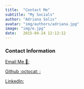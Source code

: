 ```yaml
---
title:  "Contact Me"
subtitle: "My Socials"
author: "Adriana Solis"
avatar: "img/authors/adriana.jpg"
image: "img/e.jpg"
date:   2015-04-24 12:12:12
---
```


### Contact Information

[Email Me 📧:](mailto:solis.adriana986@gmail.com)

[Github :octocat: :](github.com/solisa986)

[LinkedIn: ](https://www.linkedin.com/in/adriana-solis-221973203/)
